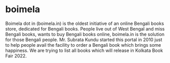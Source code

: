 # boimela
Boimela dot in (boimela.in) is the oldest initiative of an online Bengali books store, dedicated for Bengali books. People live out of West Bengal and miss Bengali books, wants to buy Bengali books online, boimela.in is the solution for those Bengali people. Mr. Subrata Kundu started this portal in 2010 just to help people avail the facility to order a Bengali book which brings some happiness. We are trying to list all books which will release in Kolkata Book Fair 2022.
